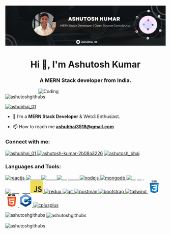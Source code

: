 ![logo](https://github.com/ashutoshgithubs/ashutoshgithubs/blob/main/banner2.png)
<h1 align="center">Hi 👋, I'm Ashutosh Kumar</h1>
<link rel="stylesheet" href="https://cdn.jsdelivr.net/gh/devicons/devicon@latest/devicon.min.css">

<h3 align="center">A MERN Stack developer from India.</h3>
<img align="right" alt="Coding" width="400" src="https://mir-s3-cdn-cf.behance.net/project_modules/max_1200/06f21a161921919.63cd7887d0a70.gif">

<p align="left"> <img src="https://komarev.com/ghpvc/?username=ashutoshgithubs&label=Profile%20views&color=0e75b6&style=flat" alt="ashutoshgithubs" /> </p>

<p align="left"> <a href="https://twitter.com/ashubhai_01" target="blank"><img src="https://img.shields.io/twitter/follow/ashubhai_01?logo=twitter&style=for-the-badge" alt="ashubhai_01" /></a> </p>

- 🌱 I’m a **MERN Stack Developer** & Web3 Enthusiast.

- 📫 How to reach me **ashubhai3518@gmail.com**

<h3 align="left">Connect with me:</h3> 


          
<p align="left">
<a href="https://twitter.com/ashubhai_01" target="blank">
<img align="center" src="https://skillicons.dev/icons?i=twitter&theme=light" alt="ashubhai_01" height="30" width="40" />



</a>
<a href="https://linkedin.com/in/ashutosh-kumar-2b08a3226" target="blank"><img align="center" src="https://raw.githubusercontent.com/rahuldkjain/github-profile-readme-generator/master/src/images/icons/Social/linked-in-alt.svg" alt="ashutosh-kumar-2b08a3226" height="30" width="40" /></a>
<!-- <a href="https://instagram.com/singhashu940" target="blank"><img align="center" src="https://raw.githubusercontent.com/rahuldkjain/github-profile-readme-generator/master/src/images/icons/Social/instagram.svg" alt="singhashu942" height="30" width="40" /></a> -->
<a href="https://www.leetcode.com/ashutosh_bhai" target="blank"><img align="center" src="https://raw.githubusercontent.com/rahuldkjain/github-profile-readme-generator/master/src/images/icons/Social/leet-code.svg" alt="ashutosh_bhai" height="30" width="40" /></a>
</p>

<h3 align="left">Languages and Tools:</h3>
<p align="left">  <a href="https://react.dev/" target="_blank" rel="noreferrer"> <img src="https://cdn.jsdelivr.net/gh/devicons/devicon@latest/icons/react/react-original.svg" alt="reactjs" width="40" height="40"/> </a><a href="https://nextjs.org/" target="_blank" rel="noreferrer"> <img src="https://skillicons.dev/icons?i=next&theme=light" alt="next" width="40" height="40" style="color:white"/> </a>  <a href="https://nestjs.com/" target="_blank" rel="noreferrer"> <img src="https://skillicons.dev/icons?i=nest&theme=light" alt="nest" width="40" height="40" style="color:white"/> </a>
          <a href="https://devdocs.io/express/" target="_blank" rel="noreferrer">
<img src="https://skillicons.dev/icons?i=express&theme=light" alt="express" width="40" height="40" style="color:white"/> </a> <a href="https://devdocs.io/express/" target="_blank" rel="noreferrer"> 
<img src="https://skillicons.dev/icons?i=nodejs&theme=light" alt="nodejs" width="40" height="40"/> </a> <a href="https://www.mongodb.com/docs/" target="_blank" rel="noreferrer"> <img src="https://skillicons.dev/icons?i=mongodb&theme=light" alt="mongodb" width="40" height="40"/> </a>
          <a href="https://dev.mysql.com/doc/" target="_blank" rel="noreferrer"> <img src="https://skillicons.dev/icons?i=mysql&theme=light" alt="mysql" width="40" height="40" style="color:white"/></a> <a href="https://www.postgresql.org/docs/" target="_blank" rel="noreferrer"> <img src="https://skillicons.dev/icons?i=postgres&theme=light" alt="postgres" width="40" height="40" style="color:white"/> </a>
          <a href="https://developer.mozilla.org/en-US/docs/Web/JavaScript" target="_blank" rel="noreferrer"> <img src="https://raw.githubusercontent.com/devicons/devicon/master/icons/javascript/javascript-original.svg" alt="javascript" width="40" height="40"/> </a> <a href="https://devdocs.io/redux/" target="_blank" rel="noreferrer"> <img src="https://skillicons.dev/icons?i=redux&theme=light" alt="redux" width="40" height="40"/> </a> <a href="https://git-scm.com/docs" target="_blank" rel="noreferrer"> <img src="https://cdn.jsdelivr.net/gh/devicons/devicon@latest/icons/git/git-original.svg" alt="git" width="40" height="40"/> </a>
<a href="https://learning.postman.com/" target="_blank" rel="noreferrer"> 
<img src="https://skillicons.dev/icons?i=postman&theme=light" alt="postman" width="40" height="40" style="color:white:/> </a>
<a href="https://getbootstrap.com" target="_blank" rel="noreferrer"> 
<img src="https://skillicons.dev/icons?i=bootstrap&theme=light" alt="bootstrap" width="40" height="40" style="color:white:/> </a> <a href="https://tailwindcss.com/" target="_blank" rel="noreferrer"> <img src="https://www.vectorlogo.zone/logos/tailwindcss/tailwindcss-icon.svg" alt="tailwind" width="40" height="40"/> </a><a href="https://www.w3schools.com/css/" target="_blank" rel="noreferrer"> <img src="https://raw.githubusercontent.com/devicons/devicon/master/icons/css3/css3-original-wordmark.svg" alt="css3" width="40" height="40"/> </a> <a href="https://www.w3.org/html/" target="_blank" rel="noreferrer"> <img src="https://raw.githubusercontent.com/devicons/devicon/master/icons/html5/html5-original-wordmark.svg" alt="html5" width="40" height="40"/> </a>
 <a href="https://www.w3schools.com/cpp/" target="_blank" rel="noreferrer"> <img src="https://raw.githubusercontent.com/devicons/devicon/master/icons/cplusplus/cplusplus-original.svg" alt="cplusplus" width="40" height="40"/> </a> 
 <a href="https://devdocs.io/c/" target="_blank" rel="noreferrer"> <img src="https://skillicons.dev/icons?i=c&theme=light" alt="cplusplus" width="40" height="40"/> </a> 
</p>

<p><img align="left" src="https://github-readme-stats.vercel.app/api/top-langs?username=ashutoshgithubs&show_icons=true&locale=en&layout=compact" alt="ashutoshgithubs" /></p>

<p>&nbsp;<img align="center" src="https://github-readme-stats.vercel.app/api?username=ashutoshgithubs&show_icons=true&locale=en" alt="ashutoshgithubs" /></p>

<p><img align="center" src="https://github-readme-streak-stats.herokuapp.com/?user=ashutoshgithubs&" alt="ashutoshgithubs" /></p>

